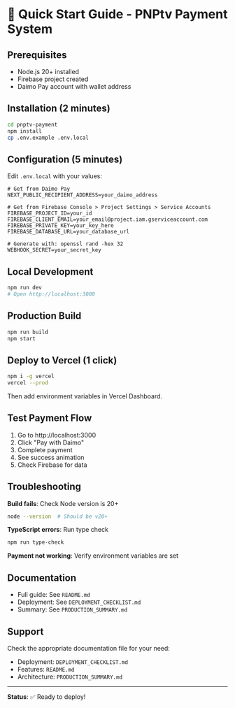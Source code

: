 # 🚀 Quick Start Guide - PNPtv Payment System

## Prerequisites
- Node.js 20+ installed
- Firebase project created
- Daimo Pay account with wallet address

## Installation (2 minutes)

```bash
cd pnptv-payment
npm install
cp .env.example .env.local
```

## Configuration (5 minutes)

Edit `.env.local` with your values:

```env
# Get from Daimo Pay
NEXT_PUBLIC_RECIPIENT_ADDRESS=your_daimo_address

# Get from Firebase Console > Project Settings > Service Accounts
FIREBASE_PROJECT_ID=your_id
FIREBASE_CLIENT_EMAIL=your_email@project.iam.gserviceaccount.com
FIREBASE_PRIVATE_KEY=your_key_here
FIREBASE_DATABASE_URL=your_database_url

# Generate with: openssl rand -hex 32
WEBHOOK_SECRET=your_secret_key
```

## Local Development

```bash
npm run dev
# Open http://localhost:3000
```

## Production Build

```bash
npm run build
npm start
```

## Deploy to Vercel (1 click)

```bash
npm i -g vercel
vercel --prod
```

Then add environment variables in Vercel Dashboard.

## Test Payment Flow

1. Go to http://localhost:3000
2. Click "Pay with Daimo"
3. Complete payment
4. See success animation
5. Check Firebase for data

## Troubleshooting

**Build fails**: Check Node version is 20+
```bash
node --version  # Should be v20+
```

**TypeScript errors**: Run type check
```bash
npm run type-check
```

**Payment not working**: Verify environment variables are set

## Documentation

- Full guide: See `README.md`
- Deployment: See `DEPLOYMENT_CHECKLIST.md`
- Summary: See `PRODUCTION_SUMMARY.md`

## Support

Check the appropriate documentation file for your need:
- Deployment: `DEPLOYMENT_CHECKLIST.md`
- Features: `README.md`
- Architecture: `PRODUCTION_SUMMARY.md`

---

**Status**: ✅ Ready to deploy!
